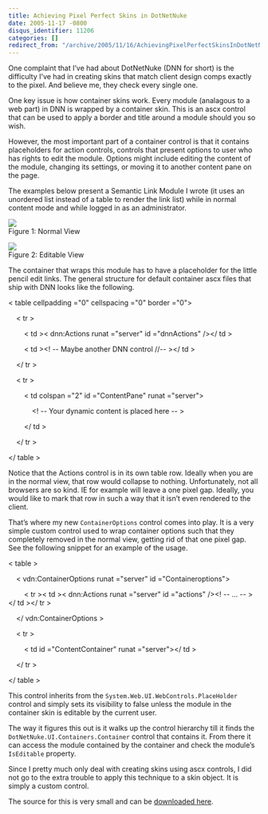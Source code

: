 ```yaml
---
title: Achieving Pixel Perfect Skins in DotNetNuke
date: 2005-11-17 -0800
disqus_identifier: 11206
categories: []
redirect_from: "/archive/2005/11/16/AchievingPixelPerfectSkinsInDotNetNuke.aspx/"
---
```


One complaint that I’ve had about DotNetNuke (DNN for short) is the
difficulty I've had in creating skins that match client design comps
exactly to the pixel. And believe me, they check every single one.

One key issue is how container skins work. Every module (analagous to a
web part) in DNN is wrapped by a container skin. This is an ascx control
that can be used to apply a border and title around a module should you
so wish.

However, the most important part of a container control is that it
contains placeholders for action controls, controls that present options
to user who has rights to edit the module. Options might include editing
the content of the module, changing its settings, or moving it to
another content pane on the page.

The examples below present a Semantic Link Module I wrote (it uses an
unordered list instead of a table to render the link list) while in
normal content mode and while logged in as an administrator.

![](https://haacked.com/images/BeforeLinkModule.Png) \
 Figure 1: Normal View

![](https://haacked.com/images/ActionOptions.Png) \
 Figure 2: Editable View

The container that wraps this module has to have a placeholder for the
little pencil edit links. The general structure for default container
ascx files that ship with DNN looks like the following.

\< table cellpadding ="0" cellspacing ="0" border ="0"\>

    \< tr \>

        \< td \>\< dnn:Actions runat ="server" id ="dnnActions" /\>\</
td \>

        \< td \>\<! -- Maybe another DNN control //-- \>\</ td \>

    \</ tr \>

    \< tr \>

        \< td colspan ="2" id ="ContentPane" runat ="server"\>

            \<! -- Your dynamic content is placed here -- \>

        \</ td \>

    \</ tr \>

\</ table \>

Notice that the Actions control is in its own table row. Ideally when
you are in the normal view, that row would collapse to nothing.
Unfortunately, not all browsers are so kind. IE for example will leave a
one pixel gap. Ideally, you would like to mark that row in such a way
that it isn’t even rendered to the client.

That’s where my new `ContainerOptions` control comes into play. It is a
very simple custom control used to wrap container options such that they
completely removed in the normal view, getting rid of that one pixel
gap. See the following snippet for an example of the usage.

\< table \>

    \< vdn:ContainerOptions runat ="server" id ="Containeroptions"\>

        \< tr \>\< td \>\< dnn:Actions runat ="server" id ="actions"
/\>\<! -- ... -- \>\</ td \>\</ tr \>

    \</ vdn:ContainerOptions \>

    \< tr \>

        \< td id ="ContentContainer" runat ="server"\>\</ td \>

    \</ tr \>

\</ table \>

This control inherits from the `System.Web.UI.WebControls.PlaceHolder`
control and simply sets its visibility to false unless the module in the
container skin is editable by the current user.

The way it figures this out is it walks up the control hierarchy till it
finds the `DotNetNuke.UI.Containers.Container` control that contains it.
From there it can access the module contained by the container and check
the module’s `IsEditable` property.

Since I pretty much only deal with creating skins using ascx controls, I
did not go to the extra trouble to apply this technique to a skin
object. It is simply a custom control.

The source for this is very small and can be [downloaded
here](https://haacked.com/images/ContainerOptions.zip).

